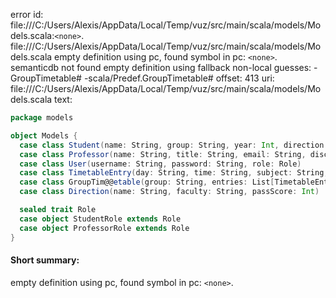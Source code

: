 error id: file:///C:/Users/Alexis/AppData/Local/Temp/vuz/src/main/scala/models/Models.scala:`<none>`.
file:///C:/Users/Alexis/AppData/Local/Temp/vuz/src/main/scala/models/Models.scala
empty definition using pc, found symbol in pc: `<none>`.
semanticdb not found
empty definition using fallback
non-local guesses:
	 -GroupTimetable#
	 -scala/Predef.GroupTimetable#
offset: 413
uri: file:///C:/Users/Alexis/AppData/Local/Temp/vuz/src/main/scala/models/Models.scala
text:
```scala
package models

object Models {
  case class Student(name: String, group: String, year: Int, direction: String, faculty: String)
  case class Professor(name: String, title: String, email: String, disciplines: List[String], faculty: String)
  case class User(username: String, password: String, role: Role)
  case class TimetableEntry(day: String, time: String, subject: String, room: String)
  case class GroupTim@@etable(group: String, entries: List[TimetableEntry])
  case class Direction(name: String, faculty: String, passScore: Int)

  sealed trait Role
  case object StudentRole extends Role
  case object ProfessorRole extends Role
}
```


#### Short summary: 

empty definition using pc, found symbol in pc: `<none>`.